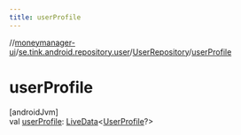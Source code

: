 ```yaml
---
title: userProfile
---
```

//[moneymanager-ui](../../../index.html)/[se.tink.android.repository.user](../index.html)/[UserRepository](index.html)/[userProfile](user-profile.html)



# userProfile



[androidJvm]\
val [userProfile](user-profile.html): [LiveData](https://developer.android.com/reference/kotlin/androidx/lifecycle/LiveData.html)&lt;[UserProfile](../../com.tink.model.user/-user-profile/index.html)?&gt;




